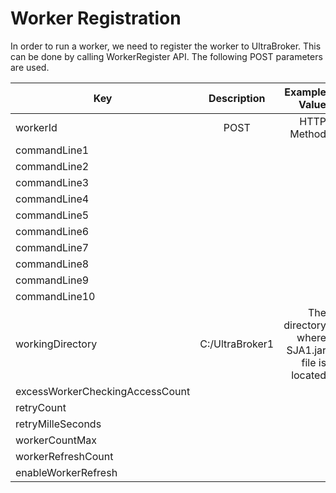 # Worker Registration

In order to run a worker, we need to register the worker to UltraBroker. This can be done by calling WorkerRegister API. The following POST parameters are used.

| Key        | Description           | Example Value  |
| ------------- |:-------------:| -----:|
| workerId      | POST | HTTP Method |
| commandLine1 |  |  |
| commandLine2 |  |  |
| commandLine3 |  | |
| commandLine4 | |  |
| commandLine5 |  |  |
| commandLine6 |  |  |
| commandLine7 |  | |
| commandLine8 | |  |
| commandLine9 |  | |
| commandLine10 | |  |
| workingDirectory | C:/UltraBroker1 | The directory where SJA1.jar file is located|
| excessWorkerCheckingAccessCount |  |  |
| retryCount |  |  |
| retryMilleSeconds |  |  |
| workerCountMax |  |  |
| workerRefreshCount |  |  |
| enableWorkerRefresh |  |  |
